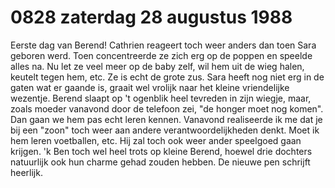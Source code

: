 # 0828 zaterdag 28 augustus 1988
Eerste dag van Berend! Cathrien reageert toch weer anders dan toen Sara geboren werd. Toen concentreerde ze zich erg op de poppen en speelde alles na. Nu let ze veel meer op de baby zelf, wil hem uit de wieg halen, keutelt tegen hem, etc. Ze is echt de grote zus. Sara heeft nog niet erg in de gaten wat er gaande is, graait wel vrolijk naar het kleine vriendelijke wezentje. Berend slaapt op 't ogenblik heel tevreden in zijn wiegje, maar, zoals moeder vanavond door de telefoon zei, "de honger moet nog komen". Dan gaan we hem pas echt leren kennen. Vanavond realiseerde ik me dat je bij een "zoon" toch weer aan andere verantwoordelijkheden denkt. Moet ik hem leren voetballen, etc. Hij zal toch ook weer ander speelgoed gaan krijgen. 'k Ben toch wel heel trots op kleine Berend, hoewel drie dochters natuurlijk ook hun charme gehad zouden hebben. De nieuwe pen schrijft heerlijk.  

